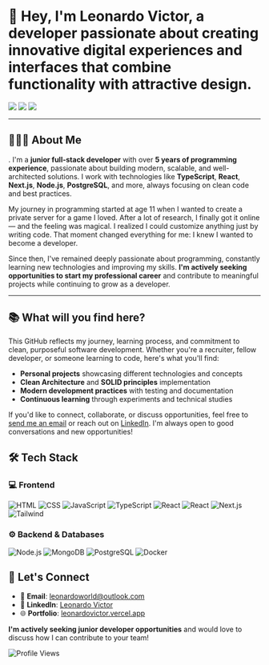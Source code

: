 # 👋 Hey, I'm Leonardo Victor, a developer passionate about creating innovative digital experiences and interfaces that combine functionality with attractive design.

<a href="https://leonardovictor.vercel.app"><img src="https://img.shields.io/badge/-leonardovictor.vercel.app-3423A6?style=flat-square&logo=Google-Chrome&logoColor=white"/></a>
<a href="https://www.linkedin.com/in/leonardo-victor-42873125a/"><img src="https://img.shields.io/badge/-Leonardo%20Victor-0077B5?style=flat-square&logo=Linkedin&logoColor=white"/></a>
<a href="mailto:leonardoworld@outlook.com"><img src="https://img.shields.io/badge/-leonardoworld@outlook.com-D14836?style=flat-square&logo=Gmail&logoColor=white"/></a>

---

## 👨🏻‍💻 About Me
.
I'm a **junior full-stack developer** with over **5 years of programming experience**, passionate about building modern, scalable, and well-architected solutions. I work with technologies like **TypeScript**, **React**, **Next.js**, **Node.js**, **PostgreSQL**, and more, always focusing on clean code and best practices.

My journey in programming started at age 11 when I wanted to create a private server for a game I loved. After a lot of research, I finally got it online — and the feeling was magical. I realized I could customize anything just by writing code. That moment changed everything for me: I knew I wanted to become a developer.

Since then, I've remained deeply passionate about programming, constantly learning new technologies and improving my skills. **I'm actively seeking opportunities to start my professional career** and contribute to meaningful projects while continuing to grow as a developer.

---

## 📚 What will you find here?

This GitHub reflects my journey, learning process, and commitment to clean, purposeful software development. Whether you're a recruiter, fellow developer, or someone learning to code, here's what you'll find:

- **Personal projects** showcasing different technologies and concepts
- **Clean Architecture** and **SOLID principles** implementation
- **Modern development practices** with testing and documentation
- **Continuous learning** through experiments and technical studies

If you'd like to connect, collaborate, or discuss opportunities, feel free to [send me an email](mailto:leonardoworld@outlook.com) or reach out on [LinkedIn](https://www.linkedin.com/in/leonardo-victor-42873125a/). I'm always open to good conversations and new opportunities!

## 🛠 Tech Stack

### 💻 Frontend
![HTML](https://img.shields.io/badge/-HTML-333333?style=flat&logo=HTML5)
![CSS](https://img.shields.io/badge/-CSS-333333?style=flat&logo=CSS&logoColor=1572B6)
![JavaScript](https://img.shields.io/badge/-JavaScript-333333?style=flat&logo=javascript)
![TypeScript](https://img.shields.io/badge/-TypeScript-333333?style=flat&logo=typescript&logoColor=2D79C7)
![React](https://img.shields.io/badge/-React-333333?style=flat&logo=react)
![React](https://img.shields.io/badge/-React%20Native-333333?style=flat&logo=react)
![Next.js](https://img.shields.io/badge/-Next.js-333333?style=flat&logo=next.js)
![Tailwind](https://img.shields.io/badge/-Tailwind-333333?style=flat&logo=tailwind-css)

<!-- ! 
![Jest](https://img.shields.io/badge/-Jest-333333?style=flat&logo=jest&logoColor=E535AB)
![React Testing Library](https://img.shields.io/badge/-RTL-333333?style=flat&logo=testing-library)
![Cypress](https://img.shields.io/badge/-Cypress-333333?style=flat&logo=cypress)

--->

### ⚙️ Backend & Databases
![Node.js](https://img.shields.io/badge/-Node.js-333333?style=flat&logo=node.js)
![MongoDB](https://img.shields.io/badge/-MongoDB-333333?style=flat&logo=mongodb)
![PostgreSQL](https://img.shields.io/badge/-PostgreSQL-333333?style=flat&logo=postgresql)
![Docker](https://img.shields.io/badge/-Docker-333333?style=flat&logo=docker)


<!-- ! 
![NestJS](https://img.shields.io/badge/-NestJS-333333?style=flat&logo=nestjs&logoColor=E535AB)
![GraphQL](https://img.shields.io/badge/-GraphQL-333333?style=flat&logo=graphql&logoColor=E535AB)
![Jest](https://img.shields.io/badge/-Jest-333333?style=flat&logo=jest&logoColor=E535AB)
![AWS](https://img.shields.io/badge/-AWS-333333?style=flat&logo=amazon-web-services)
![Kubernetes](https://img.shields.io/badge/-Kubernetes-333333?style=flat&logo=kubernetes)
![Kafka](https://img.shields.io/badge/-Kafka-333333?style=flat&logo=apache-kafka)
--->

<!-- ! 
---

## 🚀 My GitHub Stats

![Leonardo Victor's GitHub Stats](https://github-readme-stats.vercel.app/api?username=leonardvsc&show_icons=true&theme=dracula)

---
--->
## 🤝 Let's Connect

- 📧 **Email**: [leonardoworld@outlook.com](mailto:leonardoworld@outlook.com)
- 💼 **LinkedIn**: [Leonardo Victor](https://www.linkedin.com/in/leonardo-victor-42873125a/)
- 🌐 **Portfolio**: [leonardovictor.vercel.app](https://leonardovictor.vercel.app)

**I'm actively seeking junior developer opportunities** and would love to discuss how I can contribute to your team!

<div>
  <img src="https://komarev.com/ghpvc/?username=leonardvsc&color=blue&style=flat-square&label=Profile+Views" alt="Profile Views" />
</div>
